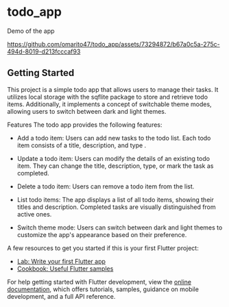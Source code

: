 # todo_app

Demo of the app


https://github.com/omarito47/todo_app/assets/73294872/b67a0c5a-275c-494d-8019-d213fcccaf93



## Getting Started

This project is a simple todo app that allows users to manage their tasks. It utilizes local storage with the sqflite package to store and retrieve todo items. Additionally, it implements a concept of switchable theme modes, allowing users to switch between dark and light themes.

Features
The todo app provides the following features:

- Add a todo item: Users can add new tasks to the todo list. Each todo item consists of a title, description, and type .

- Update a todo item: Users can modify the details of an existing todo item. They can change the title, description, type, or mark the task as completed.

- Delete a todo item: Users can remove a todo item from the list.

- List todo items: The app displays a list of all todo items, showing their titles and description. Completed tasks are visually distinguished from active ones.

- Switch theme mode: Users can switch between dark and light themes to customize the app's appearance based on their preference.




A few resources to get you started if this is your first Flutter project:

- [Lab: Write your first Flutter app](https://docs.flutter.dev/get-started/codelab)
- [Cookbook: Useful Flutter samples](https://docs.flutter.dev/cookbook)

For help getting started with Flutter development, view the
[online documentation](https://docs.flutter.dev/), which offers tutorials,
samples, guidance on mobile development, and a full API reference.
